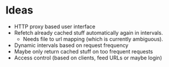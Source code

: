 Ideas
=====

* HTTP proxy based user interface
* Refetch already cached stuff automatically again in intervals.
  * Needs file to url mapping (which is currently ambiguous).
* Dynamic intervals based on request frequency
* Maybe only return cached stuff on too frequent requests
* Access control (based on clients, feed URLs or maybe login)
